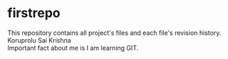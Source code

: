 # firstrepo
This repository contains all project's files and each file's revision history.
<br>Koruprolu Sai Krishna
<br>Important fact about me is I am learning GIT.
